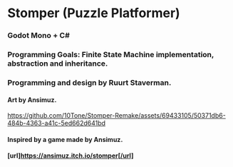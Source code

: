# Stomper (Puzzle Platformer)

### Godot Mono + C#

### Programming Goals: Finite State Machine implementation, abstraction and inheritance.

### Programming and design by Ruurt Staverman.
#### Art by Ansimuz.

https://github.com/10Tone/Stomper-Remake/assets/69433105/50371db6-484b-4363-a41c-5ed662d641bd



#### Inspired by a game made by Ansimuz.
#### [url]https://ansimuz.itch.io/stomper[/url]

